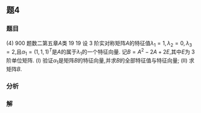 ## 题4
### 题目
(4) 900 题数二第五章$A$类 19 
19 设 3 阶实对称矩阵$A$的特征值$\lambda_1 = 1, \lambda_2 = 0, \lambda_3 = 2$,且$\alpha_1 = (1, 1, 1)^T$是$A$的属于$\lambda_1$的一个特征向量. 记$B = A^2 - 2A + 2E$,其中$E$为 3 阶单位矩阵.
(I) 验证$\alpha_1$是矩阵$B$的特征向量,并求$B$的全部特征值与特征向量;
(II) 求矩阵$B$.
### 分析

### 解